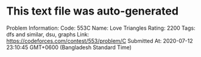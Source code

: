 # This text file was auto-generated

Problem Information:
Code: 553C
Name: Love Triangles
Rating: 2200
Tags: dfs and similar, dsu, graphs
Link: https://codeforces.com/contest/553/problem/C
Submitted At: 2020-07-12 23:10:45 GMT+0600 (Bangladesh Standard Time)